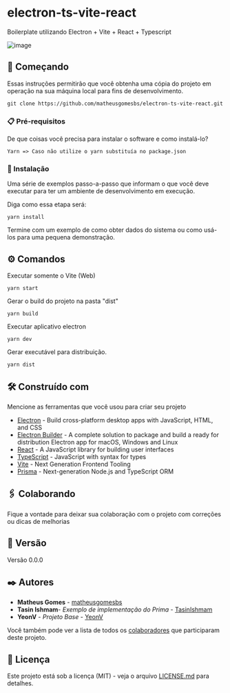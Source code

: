 # electron-ts-vite-react

Boilerplate utilizando Electron + Vite + React + Typescript

![image](https://user-images.githubusercontent.com/11359652/208282512-074a79c2-0643-4ba4-96f2-b1c972568c20.png)

## 🚀 Começando

Essas instruções permitirão que você obtenha uma cópia do projeto em operação na sua máquina local para fins de desenvolvimento.

```
git clone https://github.com/matheusgomesbs/electron-ts-vite-react.git
```

### 📋 Pré-requisitos

De que coisas você precisa para instalar o software e como instalá-lo?

```
Yarn => Caso não utilize o yarn substituía no package.json
```

### 🔧 Instalação

Uma série de exemplos passo-a-passo que informam o que você deve executar para ter um ambiente de desenvolvimento em execução.

Diga como essa etapa será:

```
yarn install
```

Termine com um exemplo de como obter dados do sistema ou como usá-los para uma pequena demonstração.

## ⚙️ Comandos

Executar somente o Vite (Web)
```
yarn start
```

Gerar o build do projeto na pasta "dist"
```
yarn build
```

Executar aplicativo electron
```
yarn dev
```

Gerar executável para distribuição.
```
yarn dist
```

## 🛠️ Construído com

Mencione as ferramentas que você usou para criar seu projeto

* [Electron](https://www.electronjs.org/) - Build cross-platform desktop apps with JavaScript, HTML, and CSS
* [Electron Builder](https://www.electron.build/) - A complete solution to package and build a ready for distribution Electron app for macOS, Windows and Linux
* [React](https://reactjs.org/) - A JavaScript library for building user interfaces
* [TypeScript](https://www.typescriptlang.org/) - JavaScript with syntax for types
* [Vite](https://vitejs.dev/) - Next Generation Frontend Tooling
* [Prisma](https://www.prisma.io/) - Next-generation Node.js and TypeScript ORM

## 🖇️ Colaborando

Fique a vontade para deixar sua colaboração com o projeto com correções ou dicas de melhorias

## 📌 Versão

Versão 0.0.0

## ✒️ Autores

* **Matheus Gomes** - [matheusgomesbs](https://github.com/matheusgomesbs)
* **Tasin Ishmam**- *Exemplo de implementação do Prima* - [TasinIshmam](https://github.com/TasinIshmam)
* **YeonV** - *Projeto Base* - [YeonV](https://github.com/YeonV/Vitron)

Você também pode ver a lista de todos os [colaboradores](https://github.com/matheusgomesbs/electron-ts-vite-react/colaboradores) que participaram deste projeto.

## 📄 Licença

Este projeto está sob a licença (MIT) - veja o arquivo [LICENSE.md](https://github.com/matheusgomesbs/electron-ts-vite-react/licenca) para detalhes.
